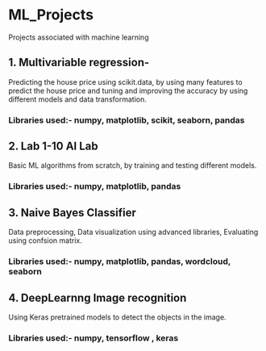 # ML_Projects
Projects associated with machine learning
## 1. Multivariable regression- 
Predicting the house price using scikit.data, by using many features to predict the house price and tuning and improving the accuracy by using different models and data transformation.
### Libraries used:- numpy, matplotlib, scikit, seaborn, pandas
## 2. Lab 1-10 AI Lab
Basic ML algorithms from scratch, by training and testing different models.
### Libraries used:- numpy, matplotlib, pandas
## 3. Naive Bayes Classifier
Data preprocessing, Data visualization using advanced libraries, Evaluating using confsion matrix. 
### Libraries used:- numpy, matplotlib, pandas, wordcloud, seaborn 
## 4. DeepLearnng Image recognition
Using Keras pretrained models to detect the objects in the image.
### Libraries used:- numpy, tensorflow , keras
